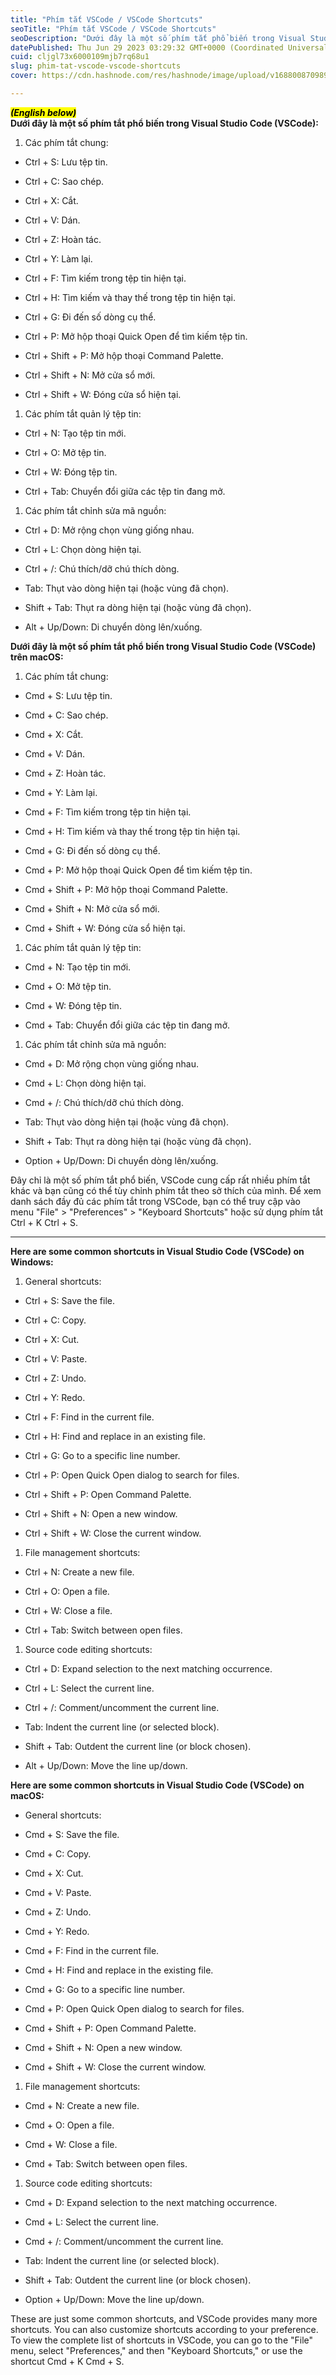 ```yaml
---
title: "Phím tắt VSCode / VSCode Shortcuts"
seoTitle: "Phím tắt VSCode / VSCode Shortcuts"
seoDescription: "Dưới đây là một số phím tắt phổ biến trong Visual Studio Code (VSCode) / Here are some common shortcuts in Visual Studio Code (VSCode) on Windows"
datePublished: Thu Jun 29 2023 03:29:32 GMT+0000 (Coordinated Universal Time)
cuid: cljgl73x6000109mjb7rq68u1
slug: phim-tat-vscode-vscode-shortcuts
cover: https://cdn.hashnode.com/res/hashnode/image/upload/v1688008709899/4900762f-deea-4b8c-9fce-8e4da743603e.png

---
```


***<mark>(English below)</mark>*  
Dưới đây là một số phím tắt phổ biến trong Visual Studio Code (VSCode):**

1. Các phím tắt chung:
    

* Ctrl + S: Lưu tệp tin.
    
* Ctrl + C: Sao chép.
    
* Ctrl + X: Cắt.
    
* Ctrl + V: Dán.
    
* Ctrl + Z: Hoàn tác.
    
* Ctrl + Y: Làm lại.
    
* Ctrl + F: Tìm kiếm trong tệp tin hiện tại.
    
* Ctrl + H: Tìm kiếm và thay thế trong tệp tin hiện tại.
    
* Ctrl + G: Đi đến số dòng cụ thể.
    
* Ctrl + P: Mở hộp thoại Quick Open để tìm kiếm tệp tin.
    
* Ctrl + Shift + P: Mở hộp thoại Command Palette.
    
* Ctrl + Shift + N: Mở cửa sổ mới.
    
* Ctrl + Shift + W: Đóng cửa sổ hiện tại.
    

1. Các phím tắt quản lý tệp tin:
    

* Ctrl + N: Tạo tệp tin mới.
    
* Ctrl + O: Mở tệp tin.
    
* Ctrl + W: Đóng tệp tin.
    
* Ctrl + Tab: Chuyển đổi giữa các tệp tin đang mở.
    

1. Các phím tắt chỉnh sửa mã nguồn:
    

* Ctrl + D: Mở rộng chọn vùng giống nhau.
    
* Ctrl + L: Chọn dòng hiện tại.
    
* Ctrl + /: Chú thích/dỡ chú thích dòng.
    
* Tab: Thụt vào dòng hiện tại (hoặc vùng đã chọn).
    
* Shift + Tab: Thụt ra dòng hiện tại (hoặc vùng đã chọn).
    
* Alt + Up/Down: Di chuyển dòng lên/xuống.
    

**Dưới đây là một số phím tắt phổ biến trong Visual Studio Code (VSCode) trên macOS:**

1. Các phím tắt chung:
    

* Cmd + S: Lưu tệp tin.
    
* Cmd + C: Sao chép.
    
* Cmd + X: Cắt.
    
* Cmd + V: Dán.
    
* Cmd + Z: Hoàn tác.
    
* Cmd + Y: Làm lại.
    
* Cmd + F: Tìm kiếm trong tệp tin hiện tại.
    
* Cmd + H: Tìm kiếm và thay thế trong tệp tin hiện tại.
    
* Cmd + G: Đi đến số dòng cụ thể.
    
* Cmd + P: Mở hộp thoại Quick Open để tìm kiếm tệp tin.
    
* Cmd + Shift + P: Mở hộp thoại Command Palette.
    
* Cmd + Shift + N: Mở cửa sổ mới.
    
* Cmd + Shift + W: Đóng cửa sổ hiện tại.
    

1. Các phím tắt quản lý tệp tin:
    

* Cmd + N: Tạo tệp tin mới.
    
* Cmd + O: Mở tệp tin.
    
* Cmd + W: Đóng tệp tin.
    
* Cmd + Tab: Chuyển đổi giữa các tệp tin đang mở.
    

1. Các phím tắt chỉnh sửa mã nguồn:
    

* Cmd + D: Mở rộng chọn vùng giống nhau.
    
* Cmd + L: Chọn dòng hiện tại.
    
* Cmd + /: Chú thích/dỡ chú thích dòng.
    
* Tab: Thụt vào dòng hiện tại (hoặc vùng đã chọn).
    
* Shift + Tab: Thụt ra dòng hiện tại (hoặc vùng đã chọn).
    
* Option + Up/Down: Di chuyển dòng lên/xuống.
    

Đây chỉ là một số phím tắt phổ biến, VSCode cung cấp rất nhiều phím tắt khác và bạn cũng có thể tùy chỉnh phím tắt theo sở thích của mình. Để xem danh sách đầy đủ các phím tắt trong VSCode, bạn có thể truy cập vào menu "File" &gt; "Preferences" &gt; "Keyboard Shortcuts" hoặc sử dụng phím tắt Ctrl + K Ctrl + S.

---

**Here are some common shortcuts in Visual Studio Code (VSCode) on Windows:**

1. General shortcuts:
    

* Ctrl + S: Save the file.
    
* Ctrl + C: Copy.
    
* Ctrl + X: Cut.
    
* Ctrl + V: Paste.
    
* Ctrl + Z: Undo.
    
* Ctrl + Y: Redo.
    
* Ctrl + F: Find in the current file.
    
* Ctrl + H: Find and replace in an existing file.
    
* Ctrl + G: Go to a specific line number.
    
* Ctrl + P: Open Quick Open dialog to search for files.
    
* Ctrl + Shift + P: Open Command Palette.
    
* Ctrl + Shift + N: Open a new window.
    
* Ctrl + Shift + W: Close the current window.
    

1. File management shortcuts:
    

* Ctrl + N: Create a new file.
    
* Ctrl + O: Open a file.
    
* Ctrl + W: Close a file.
    
* Ctrl + Tab: Switch between open files.
    

1. Source code editing shortcuts:
    

* Ctrl + D: Expand selection to the next matching occurrence.
    
* Ctrl + L: Select the current line.
    
* Ctrl + /: Comment/uncomment the current line.
    
* Tab: Indent the current line (or selected block).
    
* Shift + Tab: Outdent the current line (or block chosen).
    
* Alt + Up/Down: Move the line up/down.
    

**Here are some common shortcuts in Visual Studio Code (VSCode) on macOS:**

* General shortcuts:
    

* Cmd + S: Save the file.
    
* Cmd + C: Copy.
    
* Cmd + X: Cut.
    
* Cmd + V: Paste.
    
* Cmd + Z: Undo.
    
* Cmd + Y: Redo.
    
* Cmd + F: Find in the current file.
    
* Cmd + H: Find and replace in the existing file.
    
* Cmd + G: Go to a specific line number.
    
* Cmd + P: Open Quick Open dialog to search for files.
    
* Cmd + Shift + P: Open Command Palette.
    
* Cmd + Shift + N: Open a new window.
    
* Cmd + Shift + W: Close the current window.
    

1. File management shortcuts:
    

* Cmd + N: Create a new file.
    
* Cmd + O: Open a file.
    
* Cmd + W: Close a file.
    
* Cmd + Tab: Switch between open files.
    

1. Source code editing shortcuts:
    

* Cmd + D: Expand selection to the next matching occurrence.
    
* Cmd + L: Select the current line.
    
* Cmd + /: Comment/uncomment the current line.
    
* Tab: Indent the current line (or selected block).
    
* Shift + Tab: Outdent the current line (or block chosen).
    
* Option + Up/Down: Move the line up/down.
    

These are just some common shortcuts, and VSCode provides many more shortcuts. You can also customize shortcuts according to your preference. To view the complete list of shortcuts in VSCode, you can go to the "File" menu, select "Preferences," and then "Keyboard Shortcuts," or use the shortcut Cmd + K Cmd + S.